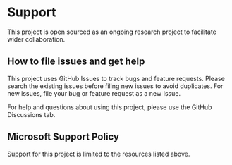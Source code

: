 # Support

This project is open sourced as an ongoing research project to facilitate wider collaboration.

## How to file issues and get help

This project uses GitHub Issues to track bugs and feature requests. Please search the existing
issues before filing new issues to avoid duplicates.  For new issues, file your bug or
feature request as a new Issue.

For help and questions about using this project, please use the GitHub Discussions tab.

## Microsoft Support Policy

Support for this project is limited to the resources listed above.
